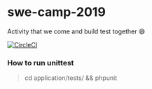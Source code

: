 # swe-camp-2019
Activity that we come and build test together 😄

[![CircleCI](https://circleci.com/gh/Thoritie/swe-camp-2019/tree/master.svg?style=svg)](https://circleci.com/gh/Thoritie/swe-camp-2019/tree/master)


### How to run unittest
> cd application/tests/ && phpunit
